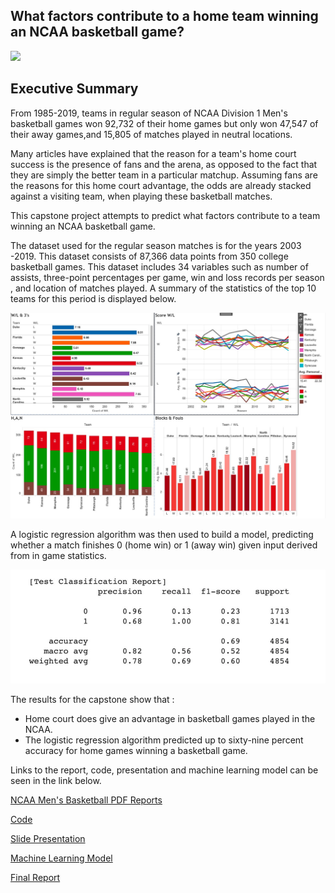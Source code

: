 ## What factors contribute to a home team winning an NCAA basketball game?
![](https://github.com/dreamtx01/NCAA-Men-Basketball/blob/master/Image/NCAAteam.png)

## Executive Summary

From 1985-2019, teams in regular season of NCAA Division 1 Men's basketball games won 92,732 of their home games but only won 47,547 of their away games,and 15,805 of matches played in neutral locations. 

Many articles have explained that the reason for a team's home court success is the presence of fans and the arena, as opposed to the fact that they are simply the better team in a particular matchup. Assuming fans are the reasons for this home court advantage, the odds are already stacked against a visiting team, when playing these basketball matches.

This capstone project attempts to predict what factors contribute to a team winning an NCAA basketball game. 

The dataset used for the regular season matches is for the years 2003 -2019. This dataset consists of 87,366 data points from 350 college basketball games. This dataset includes 34 variables such as number of assists, three-point percentages per game, win and loss records per season , and location of matches played. A summary of the statistics of the top 10 teams for this period is displayed below.



![](Image/Image%2011-16-20%20at%2010.31%20AM.jpg)


A logistic regression algorithm was then used to build a model, predicting whether a match finishes 0 (home win) or 1 (away win) given input derived from in game statistics.


![](https://github.com/dreamtx01/Springboard/blob/master/Folders/Capstone%20Project%201/Image/Test_Data.png)


The results for the capstone show that :

* Home court does give an advantage in basketball games played in the NCAA.
* The logistic regression algorithm predicted up to sixty-nine percent accuracy for home games winning a basketball game.

Links to the report, code, presentation and machine learning model can be seen in the link below.

[NCAA Men's Basketball PDF Reports](https://github.com/dreamtx01/Springboard/tree/master/Folders/Capstone%20Project%201/Documents)

[Code](https://github.com/dreamtx01/Springboard/tree/master/Folders/Capstone%20Project%201/Code)

[Slide Presentation](https://github.com/dreamtx01/Springboard/blob/master/Folders/Capstone%20Project%201/Documents/NCAA%20Capstone%201%20Slide%20Deck.pdf)

[Machine Learning Model](https://github.com/dreamtx01/Springboard/blob/master/Folders/Capstone%20Project%201/Documents/Machine%20Learning%20.pdf)

[Final Report](https://github.com/dreamtx01/Springboard/blob/master/Folders/Capstone%20Project%201/Documents/NCAA_Capstone_1_Final_Report.pdf)




 

